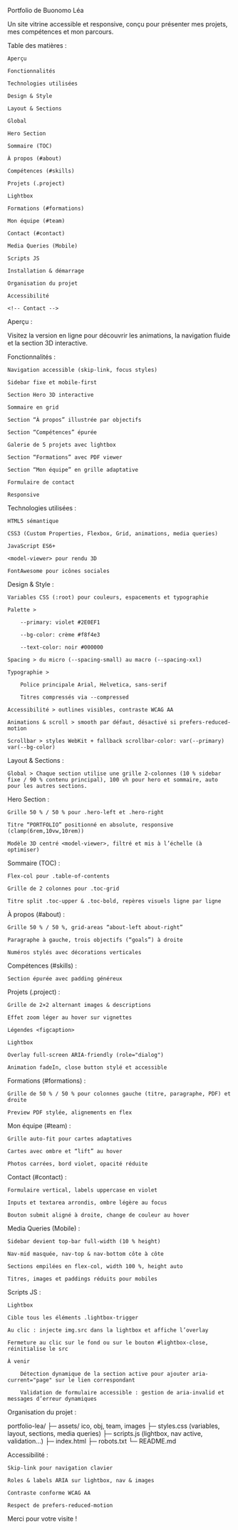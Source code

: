 Portfolio de Buonomo Léa

Un site vitrine accessible et responsive, conçu pour présenter mes projets, mes compétences et mon parcours.

Table des matières :

    Aperçu

    Fonctionnalités

    Technologies utilisées

    Design & Style

    Layout & Sections

    Global

    Hero Section

    Sommaire (TOC)

    À propos (#about)

    Compétences (#skills)

    Projets (.project)

    Lightbox

    Formations (#formations)

    Mon équipe (#team)

    Contact (#contact)

    Media Queries (Mobile)

    Scripts JS

    Installation & démarrage

    Organisation du projet

    Accessibilité

    <!-- Contact -->

Aperçu :

Visitez la version en ligne pour découvrir les animations, la navigation fluide et la section 3D interactive.

Fonctionnalités :

    Navigation accessible (skip-link, focus styles)

    Sidebar fixe et mobile-first

    Section Hero 3D interactive

    Sommaire en grid

    Section “À propos” illustrée par objectifs

    Section “Compétences” épurée

    Galerie de 5 projets avec lightbox

    Section “Formations” avec PDF viewer

    Section “Mon équipe” en grille adaptative

    Formulaire de contact

    Responsive

Technologies utilisées :

    HTML5 sémantique

    CSS3 (Custom Properties, Flexbox, Grid, animations, media queries)

    JavaScript ES6+

    <model-viewer> pour rendu 3D

    FontAwesome pour icônes sociales

Design & Style :

    Variables CSS (:root) pour couleurs, espacements et typographie

    Palette >

        --primary: violet #2E0EF1

        --bg-color: crème #f8f4e3

        --text-color: noir #000000

    Spacing > du micro (--spacing-small) au macro (--spacing-xxl)

    Typographie >

        Police principale Arial, Helvetica, sans-serif

        Titres compressés via --compressed

    Accessibilité > outlines visibles, contraste WCAG AA

    Animations & scroll > smooth par défaut, désactivé si prefers-reduced-motion

    Scrollbar > styles WebKit + fallback scrollbar-color: var(--primary) var(--bg-color)

Layout & Sections :

    Global > Chaque section utilise une grille 2-colonnes (10 % sidebar fixe / 90 % contenu principal), 100 vh pour hero et sommaire, auto pour les autres sections.

Hero Section :

    Grille 50 % / 50 % pour .hero-left et .hero-right

    Titre “PORTFOLIO” positionné en absolute, responsive (clamp(6rem,10vw,10rem))

    Modèle 3D centré <model-viewer>, filtré et mis à l’échelle (à optimiser)

Sommaire (TOC) :

    Flex-col pour .table-of-contents

    Grille de 2 colonnes pour .toc-grid

    Titre split .toc-upper & .toc-bold, repères visuels ligne par ligne

À propos (#about) :

    Grille 50 % / 50 %, grid-areas “about-left about-right”

    Paragraphe à gauche, trois objectifs (“goals”) à droite

    Numéros stylés avec décorations verticales

Compétences (#skills) :

    Section épurée avec padding généreux

Projets (.project) :

    Grille de 2×2 alternant images & descriptions

    Effet zoom léger au hover sur vignettes

    Légendes <figcaption>

    Lightbox

    Overlay full-screen ARIA-friendly (role="dialog")

    Animation fadeIn, close button stylé et accessible

Formations (#formations) :

    Grille de 50 % / 50 % pour colonnes gauche (titre, paragraphe, PDF) et droite

    Preview PDF stylée, alignements en flex

Mon équipe (#team) :

    Grille auto-fit pour cartes adaptatives

    Cartes avec ombre et “lift” au hover

    Photos carrées, bord violet, opacité réduite

Contact (#contact) :

    Formulaire vertical, labels uppercase en violet

    Inputs et textarea arrondis, ombre légère au focus

    Bouton submit aligné à droite, change de couleur au hover

Media Queries (Mobile) :

    Sidebar devient top-bar full-width (10 % height)

    Nav-mid masquée, nav-top & nav-bottom côte à côte

    Sections empilées en flex-col, width 100 %, height auto

    Titres, images et paddings réduits pour mobiles

Scripts JS :

    Lightbox

    Cible tous les éléments .lightbox-trigger

    Au clic : injecte img.src dans la lightbox et affiche l’overlay

    Fermeture au clic sur le fond ou sur le bouton #lightbox-close, réinitialise le src

    À venir

        Détection dynamique de la section active pour ajouter aria-current="page" sur le lien correspondant

        Validation de formulaire accessible : gestion de aria-invalid et messages d’erreur dynamiques


Organisation du projet :

portfolio-lea/
├─ assets/ ico, obj, team, images
├─ styles.css (variables, layout, sections, media queries)
├─ scripts.js (lightbox, nav active, validation…)
├─ index.html
├─ robots.txt
└─ README.md

Accessibilité :

    Skip-link pour navigation clavier

    Roles & labels ARIA sur lightbox, nav & images

    Contraste conforme WCAG AA

    Respect de prefers-reduced-motion


Merci pour votre visite !
